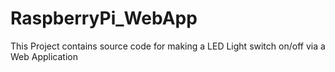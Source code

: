 # RaspberryPi_WebApp
This Project contains source code for making a LED Light switch on/off via a Web Application
